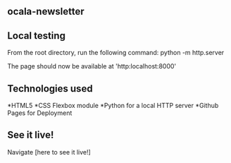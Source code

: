 ## ocala-newsletter

## Local testing
  From the root directory, run the following command:
  python -m http.server

  The page should now be available at 'http:localhost:8000'

## Technologies used

  *HTML5
  *CSS Flexbox module
  *Python for a local HTTP server
  *Github Pages for Deployment

## See it live!

  Navigate [here[](https://ct1559.github.io/ocala-newsletter) to see it live!]
